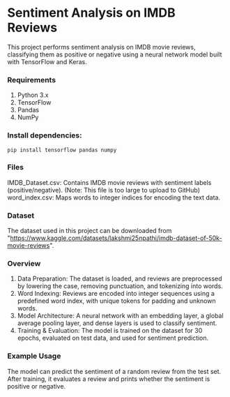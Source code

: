 # Sentiment Analysis on IMDB Reviews

This project performs sentiment analysis on IMDB movie reviews, classifying them as positive or negative using a neural network model built with TensorFlow and Keras.

### Requirements
1. Python 3.x
2. TensorFlow
3. Pandas
4. NumPy

### Install dependencies:

`pip install tensorflow pandas numpy`

### Files
IMDB_Dataset.csv: Contains IMDB movie reviews with sentiment labels (positive/negative). (Note: This file is too large to upload to GitHub)
word_index.csv: Maps words to integer indices for encoding the text data.

### Dataset
The dataset used in this project can be downloaded from
"https://www.kaggle.com/datasets/lakshmi25npathi/imdb-dataset-of-50k-movie-reviews".

### Overview
1. Data Preparation: The dataset is loaded, and reviews are preprocessed by lowering the case, removing punctuation, and tokenizing into words.
2. Word Indexing: Reviews are encoded into integer sequences using a predefined word index, with unique tokens for padding and unknown words.
3. Model Architecture: A neural network with an embedding layer, a global average pooling layer, and dense layers is used to classify sentiment.
4. Training & Evaluation: The model is trained on the dataset for 30 epochs, evaluated on test data, and used for sentiment prediction.

### Example Usage
The model can predict the sentiment of a random review from the test set. After training, it evaluates a review and prints whether the sentiment is positive or negative.
